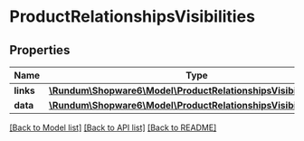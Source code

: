 # ProductRelationshipsVisibilities

## Properties
Name | Type | Description | Notes
------------ | ------------- | ------------- | -------------
**links** | [**\Rundum\Shopware6\Model\ProductRelationshipsVisibilitiesLinks**](ProductRelationshipsVisibilitiesLinks.md) |  | [optional] 
**data** | [**\Rundum\Shopware6\Model\ProductRelationshipsVisibilitiesData[]**](ProductRelationshipsVisibilitiesData.md) |  | [optional] 

[[Back to Model list]](../../README.md#documentation-for-models) [[Back to API list]](../../README.md#documentation-for-api-endpoints) [[Back to README]](../../README.md)

